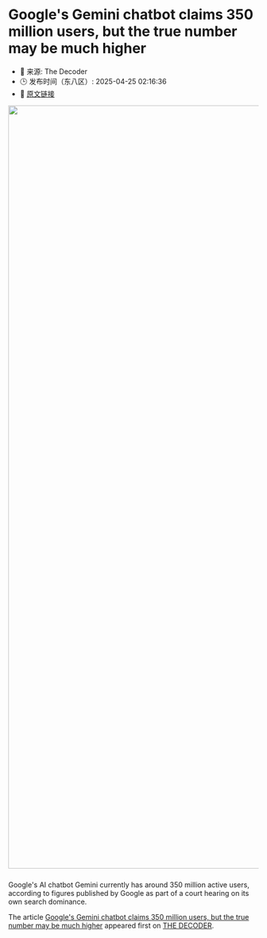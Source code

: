 # Google's Gemini chatbot claims 350 million users, but the true number may be much higher
- 📅 来源: The Decoder
- 🕒 发布时间（东八区）: 2025-04-25 02:16:36
- 🔗 [原文链接](https://the-decoder.com/googles-gemini-chatbot-claims-350-million-users-but-the-true-number-may-be-much-higher/)

<p><img alt="" class="attachment-full size-full wp-post-image" height="1024" src="https://the-decoder.com/wp-content/uploads/2025/04/gemini_logo_pattern_chromatic.png" style="height: auto; margin-bottom: 10px;" width="1536" /></p>
<p>        Google's AI chatbot Gemini currently has around 350 million active users, according to figures published by Google as part of a court hearing on its own search dominance.</p>
<p>The article <a href="https://the-decoder.com/googles-gemini-chatbot-claims-350-million-users-but-the-true-number-may-be-much-higher/">Google&#039;s Gemini chatbot claims 350 million users, but the true number may be much higher</a> appeared first on <a href="https://the-decoder.com">THE DECODER</a>.</p>